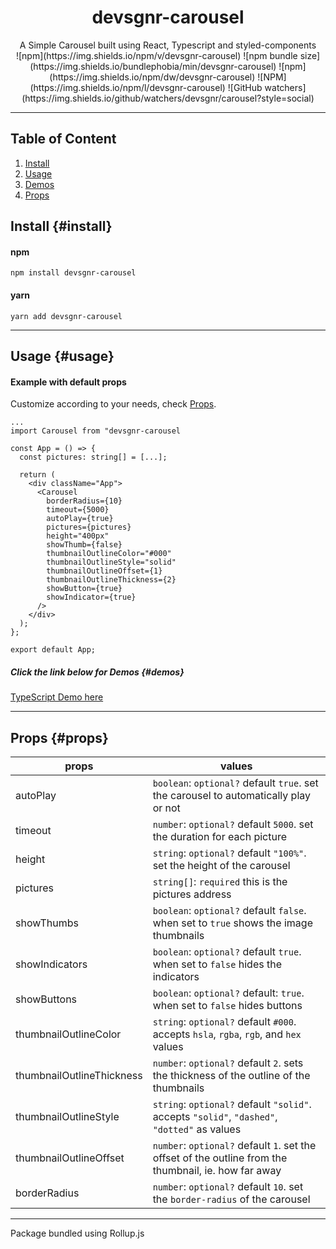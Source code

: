 # <center>devsgnr-carousel</center>

<center>A Simple Carousel built using React, Typescript and styled-components</center>

<center>
![npm](https://img.shields.io/npm/v/devsgnr-carousel)
![npm bundle size](https://img.shields.io/bundlephobia/min/devsgnr-carousel)
![npm](https://img.shields.io/npm/dw/devsgnr-carousel)
![NPM](https://img.shields.io/npm/l/devsgnr-carousel)
![GitHub watchers](https://img.shields.io/github/watchers/devsgnr/carousel?style=social)
</center>

---

## Table of Content

1. [Install](#install)
2. [Usage](#usage)
3. [Demos](#demos)
4. [Props](#props)

## Install {#install}

#### npm

`npm install devsgnr-carousel`

#### yarn

`yarn add devsgnr-carousel`

---

## Usage {#usage}

#### Example with default props

Customize according to your needs, check [Props](#props).

```tsx
...
import Carousel from "devsgnr-carousel

const App = () => {
  const pictures: string[] = [...];

  return (
    <div className="App">
      <Carousel
        borderRadius={10}
        timeout={5000}
        autoPlay={true}
        pictures={pictures}
        height="400px"
        showThumb={false}
        thumbnailOutlineColor="#000"
        thumbnailOutlineStyle="solid"
        thumbnailOutlineOffset={1}
        thumbnailOutlineThickness={2}
        showButton={true}
        showIndicator={true}
      />
    </div>
  );
};

export default App;
```

##### Click the link below for Demos {#demos}

[TypeScript Demo here](https://codesandbox.io/s/devsgnr-carousel-4lm2d)

---

## Props {#props}

| props                     | values                                                                                                |
| ------------------------- | ----------------------------------------------------------------------------------------------------- |
| autoPlay                  | `boolean`: `optional?` default `true`. set the carousel to automatically play or not                  |
| timeout                   | `number`: `optional?` default `5000`. set the duration for each picture                               |
| height                    | `string`: `optional?` default `"100%"`. set the height of the carousel                                |
| pictures                  | `string[]`: `required` this is the pictures address                                                   |
| showThumbs                | `boolean`: `optional?` default `false`. when set to `true` shows the image thumbnails                 |
| showIndicators            | `boolean`: `optional?` default `true`. when set to `false` hides the indicators                       |
| showButtons               | `boolean`: `optional?` default: `true`. when set to `false` hides buttons                             |
| thumbnailOutlineColor     | `string`: `optional?` default `#000`. accepts `hsla`, `rgba`, `rgb`, and `hex` values                 |
| thumbnailOutlineThickness | `number`: `optional?` default `2`. sets the thickness of the outline of the thumbnails                |
| thumbnailOutlineStyle     | `string`: `optional?` default `"solid"`. accepts `"solid"`, `"dashed"`, `"dotted"` as values          |
| thumbnailOutlineOffset    | `number`: `optional?` default `1`. set the offset of the outline from the thumbnail, ie. how far away |
| borderRadius              | `number`: `optional?` default `10`. set the `border-radius` of the carousel                           |

---

Package bundled using Rollup.js
